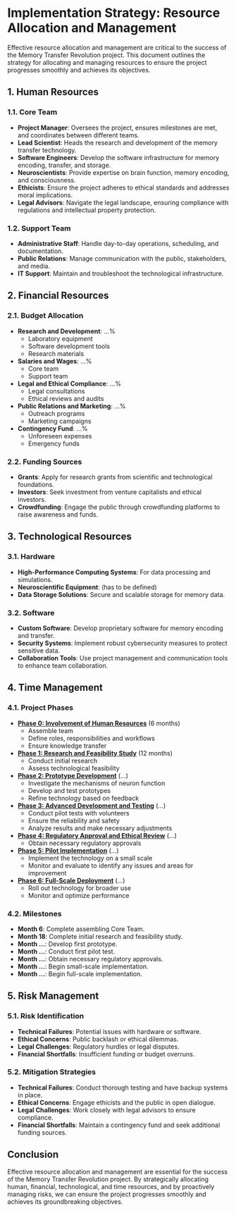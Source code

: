 # Implementation Strategy: Resource Allocation and Management

Effective resource allocation and management are critical to the success of the Memory Transfer Revolution project. This
document outlines the strategy for allocating and managing resources to ensure the project progresses smoothly and
achieves its objectives.

## 1. Human Resources

### 1.1. Core Team

- **Project Manager**: Oversees the project, ensures milestones are met, and coordinates between different teams.
- **Lead Scientist**: Heads the research and development of the memory transfer technology.
- **Software Engineers**: Develop the software infrastructure for memory encoding, transfer, and storage.
- **Neuroscientists**: Provide expertise on brain function, memory encoding, and consciousness.
- **Ethicists**: Ensure the project adheres to ethical standards and addresses moral implications.
- **Legal Advisors**: Navigate the legal landscape, ensuring compliance with regulations and intellectual property
  protection.

### 1.2. Support Team

- **Administrative Staff**: Handle day-to-day operations, scheduling, and documentation.
- **Public Relations**: Manage communication with the public, stakeholders, and media.
- **IT Support**: Maintain and troubleshoot the technological infrastructure.

## 2. Financial Resources

### 2.1. Budget Allocation

- **Research and Development**: ...%
  - Laboratory equipment
  - Software development tools
  - Research materials
- **Salaries and Wages**: ...%
  - Core team
  - Support team
- **Legal and Ethical Compliance**: ...%
  - Legal consultations
  - Ethical reviews and audits
- **Public Relations and Marketing**: ...%
  - Outreach programs
  - Marketing campaigns
- **Contingency Fund**: ...%
  - Unforeseen expenses
  - Emergency funds

### 2.2. Funding Sources

- **Grants**: Apply for research grants from scientific and technological foundations.
- **Investors**: Seek investment from venture capitalists and ethical investors.
- **Crowdfunding**: Engage the public through crowdfunding platforms to raise awareness and funds.

## 3. Technological Resources

### 3.1. Hardware

- **High-Performance Computing Systems**: For data processing and simulations.
- **Neuroscientific Equipment**: (has to be defined)
- **Data Storage Solutions**: Secure and scalable storage for memory data.

### 3.2. Software

- **Custom Software**: Develop proprietary software for memory encoding and transfer.
- **Security Systems**: Implement robust cybersecurity measures to protect sensitive data.
- **Collaboration Tools**: Use project management and communication tools to enhance team collaboration.

## 4. Time Management

### 4.1. Project Phases

- **[Phase 0: Involvement of Human Resources](./project-phases-and-milestones.md#phase-0-involvement-of-human-resources)** (6 months)
    - Assemble team
    - Define roles, responsibilities and workflows
    - Ensure knowledge transfer
- **[Phase 1: Research and Feasibility Study](./project-phases-and-milestones.md#phase-1-research-and-feasibility-study)** (12 months)
    - Conduct initial research
    - Assess technological feasibility
- **[Phase 2: Prototype Development](./project-phases-and-milestones.md#phase-2-prototype-development)** (...)
    - Investigate the mechanisms of neuron function
    - Develop and test prototypes
    - Refine technology based on feedback
- **[Phase 3: Advanced Development and Testing](./project-phases-and-milestones.md#phase-3-advanced-development-and-testing)** (...)
    - Conduct pilot tests with volunteers
    - Ensure the reliability and safety
    - Analyze results and make necessary adjustments
- **[Phase 4: Regulatory Approval and Ethical Review](./project-phases-and-milestones.md#phase-4-regulatory-approval-and-ethical-review)** (...)
    - Obtain necessary regulatory approvals
- **[Phase 5: Pilot Implementation](./project-phases-and-milestones.md#phase-5-pilot-implementation)** (...)
    - Implement the technology on a small scale
    - Monitor and evaluate to identify any issues and areas for improvement
- **[Phase 6: Full-Scale Deployment](./project-phases-and-milestones.md#phase-6-full-scale-deployment)** (...)
    - Roll out technology for broader use
    - Monitor and optimize performance

### 4.2. Milestones

- **Month 6**: Complete assembling Core Team.
- **Month 18**: Complete initial research and feasibility study.
- **Month ...**: Develop first prototype.
- **Month ...**: Conduct first pilot test.
- **Month ...**: Obtain necessary regulatory approvals.
- **Month ...**: Begin small-scale implementation.
- **Month ...**: Begin full-scale implementation.

## 5. Risk Management

### 5.1. Risk Identification

- **Technical Failures**: Potential issues with hardware or software.
- **Ethical Concerns**: Public backlash or ethical dilemmas.
- **Legal Challenges**: Regulatory hurdles or legal disputes.
- **Financial Shortfalls**: Insufficient funding or budget overruns.

### 5.2. Mitigation Strategies

- **Technical Failures**: Conduct thorough testing and have backup systems in place.
- **Ethical Concerns**: Engage ethicists and the public in open dialogue.
- **Legal Challenges**: Work closely with legal advisors to ensure compliance.
- **Financial Shortfalls**: Maintain a contingency fund and seek additional funding sources.

## Conclusion

Effective resource allocation and management are essential for the success of the Memory Transfer Revolution project. By
strategically allocating human, financial, technological, and time resources, and by proactively managing risks, we can
ensure the project progresses smoothly and achieves its groundbreaking objectives.